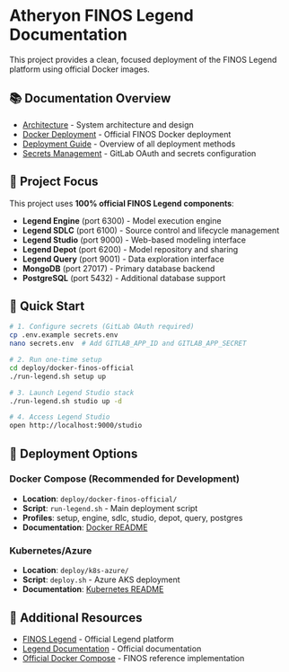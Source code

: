 # Atheryon FINOS Legend Documentation

This project provides a clean, focused deployment of the FINOS Legend platform using official Docker images.

## 📚 Documentation Overview

- [Architecture](architecture.md) - System architecture and design
- [Docker Deployment](../deploy/docker-finos-official/README_DOCKER.md) - Official FINOS Docker deployment
- [Deployment Guide](../deploy/DEPLOYMENT_GUIDE.md) - Overview of all deployment methods
- [Secrets Management](../deploy/secrets/README.md) - GitLab OAuth and secrets configuration

## 🎯 Project Focus

This project uses **100% official FINOS Legend components**:
- **Legend Engine** (port 6300) - Model execution engine
- **Legend SDLC** (port 6100) - Source control and lifecycle management
- **Legend Studio** (port 9000) - Web-based modeling interface
- **Legend Depot** (port 6200) - Model repository and sharing
- **Legend Query** (port 9001) - Data exploration interface
- **MongoDB** (port 27017) - Primary database backend
- **PostgreSQL** (port 5432) - Additional database support

## 🚀 Quick Start

```bash
# 1. Configure secrets (GitLab OAuth required)
cp .env.example secrets.env
nano secrets.env  # Add GITLAB_APP_ID and GITLAB_APP_SECRET

# 2. Run one-time setup
cd deploy/docker-finos-official
./run-legend.sh setup up

# 3. Launch Legend Studio stack
./run-legend.sh studio up -d

# 4. Access Legend Studio
open http://localhost:9000/studio
```

## 🐳 Deployment Options

### Docker Compose (Recommended for Development)
- **Location**: `deploy/docker-finos-official/`
- **Script**: `run-legend.sh` - Main deployment script
- **Profiles**: setup, engine, sdlc, studio, depot, query, postgres
- **Documentation**: [Docker README](../deploy/docker-finos-official/README_DOCKER.md)

### Kubernetes/Azure
- **Location**: `deploy/k8s-azure/`
- **Script**: `deploy.sh` - Azure AKS deployment
- **Documentation**: [Kubernetes README](../deploy/k8s/README.md)

## 📖 Additional Resources

- [FINOS Legend](https://github.com/finos/legend) - Official Legend platform
- [Legend Documentation](https://legend.finos.org/) - Official documentation
- [Official Docker Compose](https://github.com/finos/legend/tree/master/installers/docker-compose) - FINOS reference implementation
